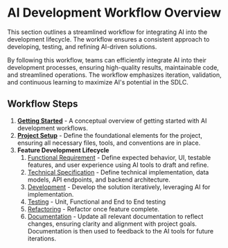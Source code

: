 # AI Development Workflow Overview

This section outlines a streamlined workflow for integrating AI into the development lifecycle. The workflow ensures a consistent approach to developing, testing, and refining AI-driven solutions.

By following this workflow, teams can efficiently integrate AI into their development processes, ensuring high-quality results, maintainable code, and streamlined operations. The workflow emphasizes iteration, validation, and continuous learning to maximize AI's potential in the SDLC.

## Workflow Steps

1. **[Getting Started](workflow-getting-started.md)** - A conceptual overview of getting started with AI development workflows.
2. **[Project Setup](workflow-project-setup.md)** - Define the foundational elements for the project, ensuring all necessary files, tools, and conventions are in place.
3. **Feature Development Lifecycle**
	1. [Functional Requirement](workflow-functional-requirement.md) - Define expected behavior, UI, testable features, and user experience using AI tools to draft and refine.
  	2. [Technical Specification](workflow-technical-specification.md) - Define technical implementation, data models, API endpoints, and backend architecture.
	3. [Development](workflow-development.md) - Develop the solution iteratively, leveraging AI for implementation.
	4. [Testing](workflow-testing.md) - Unit, Functional and End to End testing
	5. [Refactoring](workflow-refactoring.md) - Refactor once feature complete.
	6. [Documentation](workflow-documentation.md) - Update all relevant documentation to reflect changes, ensuring clarity and alignment with project goals.  Documentation is then used to feedback to the AI tools for future iterations.
